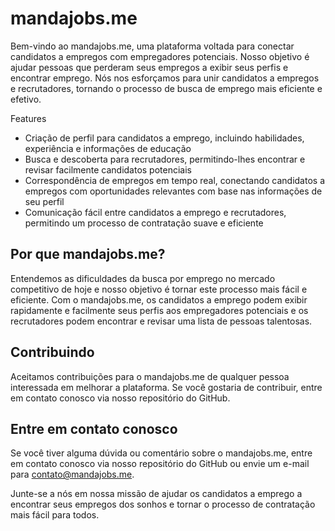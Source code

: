 # mandajobs.me

Bem-vindo ao mandajobs.me, uma plataforma voltada para conectar candidatos a empregos com empregadores potenciais. Nosso objetivo é ajudar pessoas que perderam seus empregos a exibir seus perfis e encontrar emprego. Nós nos esforçamos para unir candidatos a empregos e recrutadores, tornando o processo de busca de emprego mais eficiente e efetivo.

Features

- Criação de perfil para candidatos a emprego, incluindo habilidades, experiência e informações de educação
- Busca e descoberta para recrutadores, permitindo-lhes encontrar e revisar facilmente candidatos potenciais
- Correspondência de empregos em tempo real, conectando candidatos a empregos com oportunidades relevantes com base nas informações de seu perfil
- Comunicação fácil entre candidatos a emprego e recrutadores, permitindo um processo de contratação suave e eficiente

## Por que mandajobs.me?

Entendemos as dificuldades da busca por emprego no mercado competitivo de hoje e nosso objetivo é tornar este processo mais fácil e eficiente. Com o mandajobs.me, os candidatos a emprego podem exibir rapidamente e facilmente seus perfis aos empregadores potenciais e os recrutadores podem encontrar e revisar uma lista de pessoas talentosas.

## Contribuindo

Aceitamos contribuições para o mandajobs.me de qualquer pessoa interessada em melhorar a plataforma. Se você gostaria de contribuir, entre em contato conosco via nosso repositório do GitHub.

## Entre em contato conosco

Se você tiver alguma dúvida ou comentário sobre o mandajobs.me, entre em contato conosco via nosso repositório do GitHub ou envie um e-mail para contato@mandajobs.me.

Junte-se a nós em nossa missão de ajudar os candidatos a emprego a encontrar seus empregos dos sonhos e tornar o processo de contratação mais fácil para todos.
